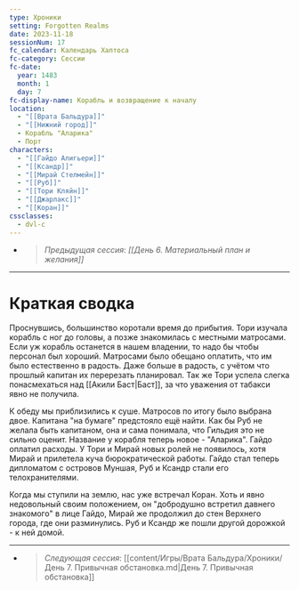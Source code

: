 ```yaml
---
type: Хроники
setting: Forgotten Realms
date: 2023-11-18
sessionNum: 17
fc_calendar: Календарь Хаптоса
fc-category: Сессии
fc-date:
  year: 1483
  month: 1
  day: 7
fc-display-name: Корабль и возвращение к началу
location:
  - "[[Врата Бальдура]]"
  - "[[Нижний город]]"
  - Корабль "Аларика"
  - Порт
characters:
  - "[[Гайдо Алигьери]]"
  - "[[Ксандр]]"
  - "[[Мирай Стелмейн]]"
  - "[[Руб]]"
  - "[[Тори Кляйн]]"
  - "[[Джарлакс]]"
  - "[[Коран]]"
cssclasses:
  - dvl-c
---
```


<!-- QueryToSerialize: LIST without ID "> *Предыдущая сессия*: *" + file.link + "*" From "content/Игры/Врата Бальдура/Хроники" WHERE sessionNum < this.sessionNum SORT sessionNum desc Limit 1 -->
<!-- SerializedQuery: LIST without ID "> *Предыдущая сессия*: *" + file.link + "*" From "content/Игры/Врата Бальдура/Хроники" WHERE sessionNum < this.sessionNum SORT sessionNum desc Limit 1 -->
- > *Предыдущая сессия*: *[[День 6. Материальный план и желания]]*
<!-- SerializedQuery END -->

---

# Краткая сводка
Проснувшись, большинство коротали время до прибытия. Тори изучала корабль с ног до головы, а позже знакомилась с местными матросами. Если уж корабль останется в нашем владении, то надо бы чтобы персонал был хороший. Матросами было обещано оплатить, что им было естественно в радость. Даже больше в радость, с учётом что прошлый капитан их перерезать планировал.
Так же Тори успела слегка понасмехаться над [[Акили Баст|Баст]], за что уважения от табакси явно не получила.

К обеду мы приблизились к суше. Матросов по итогу было выбрана двое. Капитана "на бумаге" предстояло ещё найти. Как бы Руб не желала быть капитаном, она и сама понимала, что Гильдия это не сильно оценит. Название у корабля теперь новое - "Аларика". Гайдо оплатил расходы. 
У Тори и Мирай новых ролей не появилось, хотя Мирай и прилетела куча бюрократической работы.
Гайдо стал теперь дипломатом с островов Муншая, Руб и Ксандр стали его телохранителями. 

Когда мы ступили на землю, нас уже встречал Коран. Хоть и явно недовольный своим положением, он "добродушно встретил давнего знакомого" в лице Гайдо, Мирай же продолжил до стен Верхнего города, где они разминулись. Руб и Ксандр же пошли другой дорожкой - к ней домой. 


---
<!-- QueryToSerialize: LIST without ID "> *Следующая сессия*: " + file.link From "content/Игры/Врата Бальдура/Хроники" WHERE sessionNum > this.sessionNum SORT sessionNum asc Limit 1 -->
<!-- SerializedQuery: LIST without ID "> *Следующая сессия*: " + file.link From "content/Игры/Врата Бальдура/Хроники" WHERE sessionNum > this.sessionNum SORT sessionNum asc Limit 1 -->
- > *Следующая сессия*: [[content/Игры/Врата Бальдура/Хроники/День 7. Привычная обстановка.md|День 7. Привычная обстановка]]
<!-- SerializedQuery END -->
